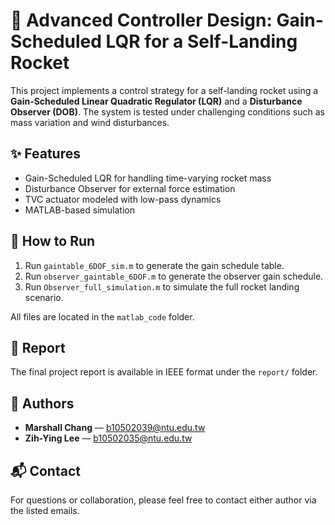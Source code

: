 # 🚀 Advanced Controller Design: Gain-Scheduled LQR for a Self-Landing Rocket

This project implements a control strategy for a self-landing rocket using a **Gain-Scheduled Linear Quadratic Regulator (LQR)** and a **Disturbance Observer (DOB)**. The system is tested under challenging conditions such as mass variation and wind disturbances.

## ✨ Features

- Gain-Scheduled LQR for handling time-varying rocket mass
- Disturbance Observer for external force estimation
- TVC actuator modeled with low-pass dynamics
- MATLAB-based simulation

## 📂 How to Run

1. Run `gaintable_6DOF_sim.m` to generate the gain schedule table.
2. Run `observer_gaintable_6DOF.m` to generate the observer gain schedule.
3. Run `Observer_full_simulation.m` to simulate the full rocket landing scenario.

All files are located in the `matlab_code` folder.

## 📄 Report

The final project report is available in IEEE format under the `report/` folder.

## 👥 Authors

- **Marshall Chang** — b10502039@ntu.edu.tw
- **Zih-Ying Lee** — b10502035@ntu.edu.tw

## 📬 Contact

For questions or collaboration, please feel free to contact either author via the listed emails.
